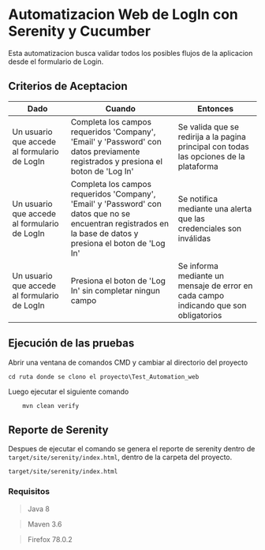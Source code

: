 # Automatizacion Web de LogIn con Serenity y Cucumber

Esta automatizacion busca validar todos los posibles flujos de la aplicacion desde el formulario de Login.


## Criterios de Aceptacion
|Dado| Cuando| Entonces|
|----|-------|---------|
|Un usuario que accede al formulario de LogIn|Completa los campos requeridos 'Company', 'Email' y 'Password' con datos previamente registrados y presiona el boton de 'Log In'|Se valida que se redirija a la pagina principal con todas las opciones de la plataforma|
|Un usuario que accede al formulario de LogIn|Completa los campos requeridos 'Company', 'Email' y 'Password' con datos que no se encuentran registrados en la base de datos y presiona el boton de 'Log In'|Se notifica mediante una alerta que las credenciales son inválidas|
|Un usuario que accede al formulario de LogIn|Presiona el boton de 'Log In' sin completar ningun campo| Se informa mediante un mensaje de error en cada campo indicando que son obligatorios|



## Ejecución de las pruebas

Abrir una ventana de comandos CMD y cambiar al directorio del proyecto

    cd ruta donde se clono el proyecto\Test_Automation_web

Luego ejecutar el siguiente comando
        
        mvn clean verify


## Reporte de Serenity
Despues de ejecutar el comando se genera el reporte de serenity dentro de `target/site/serenity/index.html`, dentro de la carpeta del proyecto.

    target/site/serenity/index.html

### Requisitos
> Java 8

> Maven 3.6

> Firefox 78.0.2

